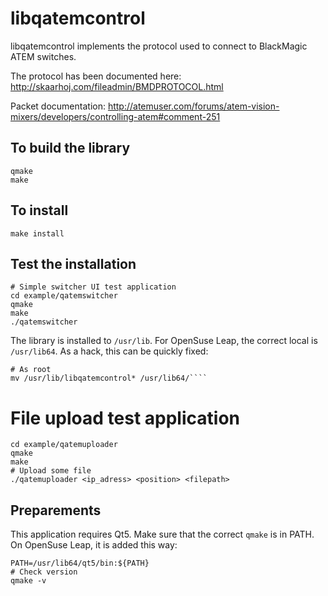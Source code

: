 libqatemcontrol
===============

libqatemcontrol implements the protocol used to connect to BlackMagic ATEM switches.

The protocol has been documented here:
http://skaarhoj.com/fileadmin/BMDPROTOCOL.html

Packet documentation:
http://atemuser.com/forums/atem-vision-mixers/developers/controlling-atem#comment-251

## To build the library
```
qmake
make
```

## To install
```
make install
```

## Test the installation
```shell
# Simple switcher UI test application
cd example/qatemswitcher
qmake
make
./qatemswitcher
```

The library is installed to ```/usr/lib```. For OpenSuse Leap,
the correct local is ```/usr/lib64```. 
As a hack, this can be quickly fixed:
```shell
# As root
mv /usr/lib/libqatemcontrol* /usr/lib64/````
```

# File upload test application
```
cd example/qatemuploader
qmake
make
# Upload some file
./qatemuploader <ip_adress> <position> <filepath>
```

## Preparements
This application requires Qt5. Make sure that the correct ```qmake``` is in PATH.
On OpenSuse Leap, it is added this way:
```shell
PATH=/usr/lib64/qt5/bin:${PATH}
# Check version
qmake -v
```

